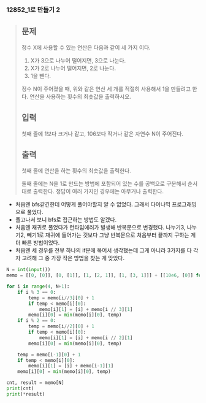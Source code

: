 ### 12852_1로 만들기 2

> ## 문제
>
> 정수 X에 사용할 수 있는 연산은 다음과 같이 세 가지 이다.
>
> 1. X가 3으로 나누어 떨어지면, 3으로 나눈다.
> 2. X가 2로 나누어 떨어지면, 2로 나눈다.
> 3. 1을 뺀다.
>
> 정수 N이 주어졌을 때, 위와 같은 연산 세 개를 적절히 사용해서 1을 만들려고 한다. 연산을 사용하는 횟수의 최솟값을 출력하시오.
>
> ## 입력
>
> 첫째 줄에 1보다 크거나 같고, 106보다 작거나 같은 자연수 N이 주어진다.
>
> ## 출력
>
> 첫째 줄에 연산을 하는 횟수의 최솟값을 출력한다.
>
> 둘째 줄에는 N을 1로 만드는 방법에 포함되어 있는 수를 공백으로 구분해서 순서대로 출력한다. 정답이 여러 가지인 경우에는 아무거나 출력한다.



- 처음엔 bfs같긴한데 어떻게 풀어야할지 알 수 없었다. 그래서 다이나믹 프로그래밍으로 풀었다.
- 풀고나서 보니 bfs로 접근하는 방법도 알겠다.
- 처음엔 재귀로 풀었다가 런타임에러가 발생해 반복문으로 변경했다. 나누기3, 나누기2, 빼기1로 재귀에 들어가는 것보다 그냥 반복문으로 처음부터 끝까지 구하는 게 더 빠른 방법이었다.
- 처음엔 세 경우를 전부 하나의 if문에 묶어서 생각했는데 그게 아니라 3가지를 다 각자 고려해 그 중 가장 작은 방법을 찾는 게 맞았다.

```python
N = int(input())
memo = [[0, [0]], [0, [1]], [1, [2, 1]], [1, [3, 1]]] + [[10e6, [0]] for _ in range(N-3)]

for i in range(4, N+1):
    if i % 3 == 0:
        temp = memo[i//3][0] + 1
        if temp < memo[i][0]:
            memo[i][1] = [i] + memo[i // 3][1]
        memo[i][0] = min(memo[i][0], temp)
    if i % 2 == 0:
        temp = memo[i//2][0] + 1
        if temp < memo[i][0]:
            memo[i][1] = [i] + memo[i // 2][1]
        memo[i][0] = min(memo[i][0], temp)

    temp = memo[i-1][0] + 1
    if temp < memo[i][0]:
        memo[i][1] = [i] + memo[i-1][1]
    memo[i][0] = min(memo[i][0], temp)

cnt, result = memo[N]
print(cnt)
print(*result)
```

